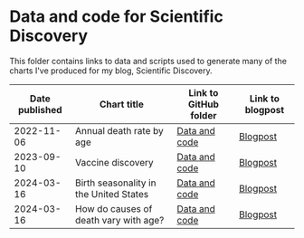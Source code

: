 # Data and code for Scientific Discovery

This folder contains links to data and scripts used to generate many of the charts I've produced for my blog, Scientific Discovery.

| Date published  | Chart title  | Link to GitHub folder | Link to blogpost |
|------------|-------------------|------------------|---------------|
| 2022-11-06 | Annual death rate by age | [Data and code](https://github.com/saloni-nd/scientific-discovery/tree/main/mortality-rate-lifespan)   | [Blogpost](https://www.scientificdiscovery.dev/p/11-everything-great-ive-read-in-the) |
| 2023-09-10 | Vaccine discovery | [Data and code](https://github.com/saloni-nd/scientific-discovery/tree/main/vaccination_timeline) | [Blogpost](https://www.scientificdiscovery.dev/p/17-why-we-didnt-get-a-malaria-vaccine) |
| 2024-03-16 | Birth seasonality in the United States | [Data and code](https://github.com/saloni-nd/scientific-discovery/tree/main/birth-seasonality)   | [Blogpost](https://www.scientificdiscovery.dev/p/20-so-many-great-things-you-missed) |
| 2024-03-16 | How do causes of death vary with age? | [Data and code](https://github.com/saloni-nd/scientific-discovery/tree/main/cause-of-death-lifespan)   | [Blogpost](https://www.scientificdiscovery.dev/p/20-so-many-great-things-you-missed) |

